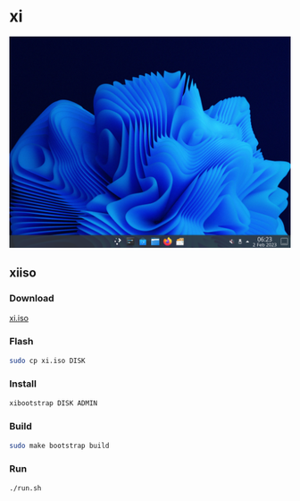 # xi

![](assets/Screenshot_20230202_062320.png)

## xiiso

### Download

[xi.iso](https://www.dropbox.com/s/ro9m4bdk7k8drk4/xi.iso?dl=1)

### Flash

```sh
sudo cp xi.iso DISK
```

### Install

```sh
xibootstrap DISK ADMIN
```

### Build

```sh
sudo make bootstrap build
```

### Run

```sh
./run.sh
```
